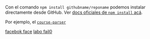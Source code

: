 
Con el comando `npm install githubname/reponame` podemos instalar directamente
desde GitHub. Ver [docs oficiales de `npm install` acá](https://docs.npmjs.com/cli/install).

Por ejemplo, el [`course-parser`](      https://github.com/Laboratoria/course-parser)

[facebok face](https://www.npmjs.com/package/jersabell-jersabell    )
[labo fail0](http://community.laboratoria.la/c/js)